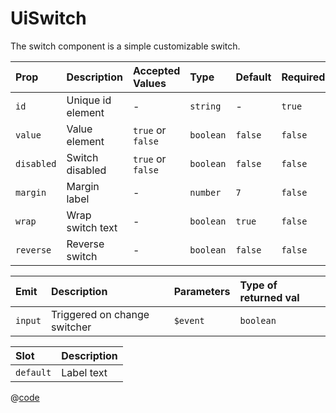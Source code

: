 # UiSwitch

The switch component is a simple customizable switch.

| Prop       | Description       | Accepted Values   | Type      | Default | Required |
| :--------- | :---------------- | :---------------- | :-------- | :------ | :------- |
| `id`       | Unique id element | -                 | `string`  | -       | `true`   |
| `value`    | Value element     | `true` or `false` | `boolean` | `false` | `false`  |
| `disabled` | Switch disabled   | `true` or `false` | `boolean` | `false` | `false`  |
| `margin`   | Margin label      | -                 | `number`  | `7`     | `false`  |
| `wrap`     | Wrap switch text  | -                 | `boolean` | `true`  | `false`  |
| `reverse`  | Reverse switch    | -                 | `boolean` | `false` | `false`  |

| Emit    | Description                  | Parameters | Type of returned val |
| :------ | :--------------------------- | :--------- | :------------------- |
| `input` | Triggered on change switcher | `$event`   | `boolean`            |

| Slot      | Description |
| :-------- | :---------- |
| `default` | Label text  |

<DemoUiSwitch />

<script setup>
import DemoUiSwitch from '~/components/demo/DemoUiSwitch.vue';
</script>

@[code](~/components/demo/DemoUiSwitch.vue)
